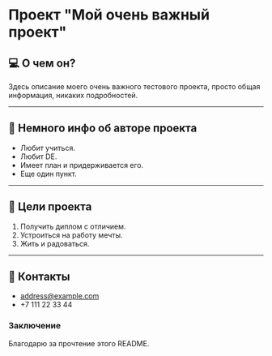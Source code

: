 # Проект "Мой очень важный проект"

## :computer:  О чем он?
Здесь описание моего очень важного тестового проекта, просто общая информация, никаких подробностей.

---
## :star2: Немного инфо об авторе проекта
- Любит учиться.
- Любит DE.
- Имеет план и придерживается его.
- Еще один пункт.

---
## :pencil: Цели проекта
1. Получить диплом с отличием.
2. Устроиться на работу мечты.
3. Жить и радоваться.
---

## :incoming_envelope: Контакты 
- <address@example.com>
- +7 111 22 33 44

### Заключение
Благодарю за прочтение этого README.
